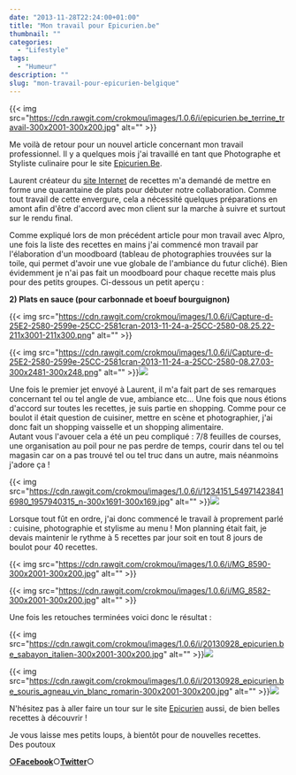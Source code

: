 ```yaml
---
date: "2013-11-28T22:24:00+01:00"
title: "Mon travail pour Epicurien.be"
thumbnail: ""
categories:
  - "Lifestyle"
tags:
  - "Humeur"
description: ""
slug: "mon-travail-pour-epicurien-belgique"
---
```


{{< img src="https://cdn.rawgit.com/crokmou/images/1.0.6/i/epicurien.be_terrine_travail-300x2001-300x200.jpg" alt="" >}}

Me voilà de retour pour un nouvel article concernant mon travail professionnel. Il y a quelques mois j'ai travaillé en tant que Photographe et Styliste culinaire pour le site [Epicurien.Be](http://www.epicurien.be/)[](http://www.blogger.com/).

Laurent créateur du [site Internet](http://www.epicurien.be/) de recettes m'a demandé de mettre en forme une quarantaine de plats pour débuter notre collaboration. Comme tout travail de cette envergure, cela a nécessité quelques préparations en amont afin d'être d'accord avec mon client sur la marche à suivre et surtout sur le rendu final.

Comme expliqué lors de mon précédent article pour mon travail avec Alpro, une fois la liste des recettes en mains j'ai commencé mon travail par l'élaboration d'un moodboard (tableau de photographies trouvées sur la toile, qui permet d'avoir une vue globale de l'ambiance du futur cliché). Bien évidemment je n'ai pas fait un moodboard pour chaque recette mais plus pour des petits groupes. Ci-dessous un petit aperçu :

**2) Plats en sauce (pour carbonnade et boeuf bourguignon)**

{{< img src="https://cdn.rawgit.com/crokmou/images/1.0.6/i/Capture-d-25E2-2580-2599e-25CC-2581cran-2013-11-24-a-25CC-2580-08.25.22-211x3001-211x300.png" alt="" >}}

{{< img src="https://cdn.rawgit.com/crokmou/images/1.0.6/i/Capture-d-25E2-2580-2599e-25CC-2581cran-2013-11-24-a-25CC-2580-08.27.03-300x2481-300x248.png" alt="" >}}![](https://cdn.rawgit.com/crokmou/images/1.0.6/i/Capture-d-25E2-2580-2599e-25CC-2581cran-2013-11-24-a-25CC-2580-08.26.40-300x2451-300x245.png)

Une fois le premier jet envoyé à Laurent, il m'a fait part de ses remarques concernant tel ou tel angle de vue, ambiance etc... Une fois que nous étions d'accord sur toutes les recettes, je suis partie en shopping. Comme pour ce boulot il était question de cuisiner, mettre en scène et photographier, j'ai donc fait un shopping vaisselle et un shopping alimentaire.  
Autant vous l'avouer cela a été un peu compliqué : 7/8 feuilles de courses, une organisation au poil pour ne pas perdre de temps, courir dans tel ou tel magasin car on a pas trouvé tel ou tel truc dans un autre, mais néanmoins j'adore ça !

{{< img src="https://cdn.rawgit.com/crokmou/images/1.0.6/i/1234151_549714238416980_1957940315_n-300x1691-300x169.jpg" alt="" >}}![](https://cdn.rawgit.com/crokmou/images/1.0.6/i/1236955_551427491578988_551814868_n-300x3001-300x300.jpg)

Lorsque tout fût en ordre, j'ai donc commencé le travail à proprement parlé : cuisine, photographie et stylisme au menu ! Mon planning était fait, je devais maintenir le rythme à 5 recettes par jour soit en tout 8 jours de boulot pour 40 recettes.  

{{< img src="https://cdn.rawgit.com/crokmou/images/1.0.6/i/MG_8590-300x2001-300x200.jpg" alt="" >}}

{{< img src="https://cdn.rawgit.com/crokmou/images/1.0.6/i/MG_8582-300x2001-300x200.jpg" alt="" >}}

Une fois les retouches terminées voici donc le résultat :  

{{< img src="https://cdn.rawgit.com/crokmou/images/1.0.6/i/20130928_epicurien.be_sabayon_italien-300x2001-300x200.jpg" alt="" >}}![](https://cdn.rawgit.com/crokmou/images/1.0.6/i/20130928_epicurien.be_mousse_chocolat_facile-300x2001-300x200.jpg)

{{< img src="https://cdn.rawgit.com/crokmou/images/1.0.6/i/20130928_epicurien.be_souris_agneau_vin_blanc_romarin-300x2001-300x200.jpg" alt="" >}}![](https://cdn.rawgit.com/crokmou/images/1.0.6/i/20130928_epicurien.be_poire_pochee_vin_rouge_epice-300x2001-300x200.jpg)

N'hésitez pas à aller faire un tour sur le site [Epicurien](http://www.epicurien.be/) aussi, de bien belles recettes à découvrir !  

Je vous laisse mes petits loups, à bientôt pour de nouvelles recettes.  
Des poutoux  

[**○<span style="font-size: xx-small; margin: 0px; outline: 0px; padding: 0px;"><span style="font-family: Arial, Helvetica, sans-serif; margin: 0px; outline: 0px; padding: 0px;"></span></span>Facebook**](https://www.facebook.com/pages/CroKMou/148093255259077)○[**Twitter**](https://twitter.com/Crokmou)○
